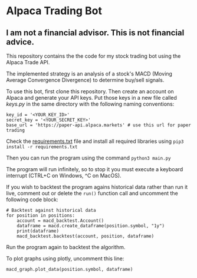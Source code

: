 # Alpaca Trading Bot

## **I am not a financial advisor. This is not financial advice.**

This repository contains the the code for my stock trading bot using the Alpaca Trade API.

The implemented strategy is an analysis of a stock's MACD (Moving Average Convergence Divergence) to determine buy/sell signals.

To use this bot, first clone this repository. Then create an account on Alpaca and generate your API keys. Put those keys in a new file called _keys.py_ in the same directory with the following naming conventions:

```
key_id = '<YOUR_KEY_ID>'
secret_key = '<YOUR_SECRET_KEY>'
base_url = 'https://paper-api.alpaca.markets' # use this url for paper trading
```

Check the [requirements.txt](/requirements.txt) file and install all required libraries using `pip3 install -r requirements.txt`

Then you can run the program using the command `python3 main.py`

The program will run infinitely, so to stop it you must execute a keyboard interrupt (CTRL+C on Windows, ^C on MacOS).

If you wish to backtest the program agains historical data rather than run it live, comment out or delete the `run()` function call and uncomment the following code block:

```
# Backtest against historical data
for position in positions:
    account = macd_backtest.Account()
    dataframe = macd.create_dataframe(position.symbol, "1y")
    print(dataframe)
    macd_backtest.backtest(account, position, dataframe)
```

Run the program again to backtest the algorithm.

To plot graphs using plotly, uncomment this line:

```
macd_graph.plot_data(position.symbol, dataframe)
```
